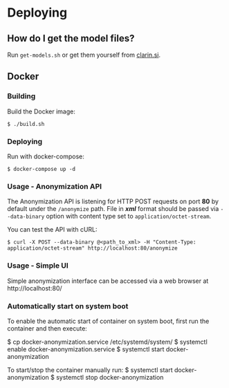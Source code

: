 # Deploying

## How do I get the model files?
Run `get-models.sh` or get them yourself from [clarin.si](https://www.clarin.si/repository/xmlui/).

## Docker

### Building
Build the Docker image:

```console
$ ./build.sh
```

### Deploying
Run with docker-compose:

```console
$ docker-compose up -d
```

### Usage - Anonymization API

The Anonymization API is listening for HTTP POST requests on port **80** by default under the `/anonymize` path.
File in ***xml*** format should be passed via `--data-binary` option with content type set to  `application/octet-stream`.

You can test the API with cURL:

```console
$ curl -X POST --data-binary @<path_to_xml> -H "Content-Type: application/octet-stream" http://localhost:80/anonymize 
```

### Usage - Simple UI
Simple anonymization interface can be accessed via a web browser at http://localhost:80/

### Automatically start on system boot
To enable the automatic start of container on system boot, first run the container and then execute:

$ cp docker-anonymization.service /etc/systemd/system/
$ systemctl enable docker-anonymization.service
$ systemctl start docker-anonymization

To start/stop the container manually run:
$ systemctl start docker-anonymization
$ systemctl stop docker-anonymization
